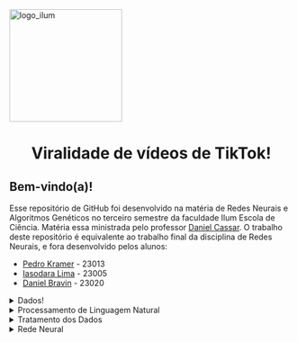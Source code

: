 <img src="https://upload.wikimedia.org/wikipedia/commons/thumb/9/9e/Ilumlogo.pdf/page1-1200px-Ilumlogo.pdf.jpg" alt="logo_ilum" width="200"/>
<h1 align="center"> Viralidade de vídeos de TikTok! </h1>

## Bem-vindo(a)!

Esse repositório de GitHub foi desenvolvido na matéria de Redes Neurais e Algoritmos Genéticos no terceiro semestre da faculdade Ilum Escola de Ciência. Matéria essa ministrada pelo professor [Daniel Cassar](https://github.com/drcassar). O trabalho deste repositório é equivalente ao trabalho final da disciplina de Redes Neurais, e fora desenvolvido pelos alunos:
+ [Pedro Kramer](https://github.com/pedrokramer) - 23013
+ [Iasodara Lima](https://github.com/Iasodara) - 23005
+ [Daniel Bravin](https://github.com/MrBravin) - 23020

<details>
    
<summary>Dados!</summary>
    
[tiktok_dataset.csv](https://github.com/pedrokramer/NN_TikTok_Virality/blob/main/tiktok_dataset.csv) são os dados que utilizamos, disponibilizados no [Kaggle](https://www.kaggle.com/datasets/yakhyojon/tiktok) , de engajamento em vídeos do tiktok. Esse dataset contém 19383 exemplos(vídeos) e contém os seguintes atributos: 
  
+ claim_status: Se o vídeo é um vídeo de afirmação ou opinião, é uma string que pode conter "claim" ou "opinion" como inputs.
+ video_id: É o número de identificação do vídeo.
+ video_duration_sec: É a duração do vídeo em segundos.
+ video_transcription_text: É a transcrição (Linguagem Natural) do que é falado nesse vídeo.
+ verified_status: É o status de verificação do perfil que postou o vídeo em questão. Uma string que pode conter "verified" ou "not verified".
+ author_ban_status: É o status de banimento do perfil que postou o vídeo. Pode conter três possíveis strings: “active”, “under scrutiny”, ou “banned”.
+ video_like_count: É a contagem de likes que o vídeo recebeu, em inteiro.
+ video_share_count: É a contagem de compartilhamentos que um vídeo recebeu. Em inteiro.
+ video_download_count: É a contagem de download que um vídeo recebeu. Em inteiro.
+ video_comment_count: É a contagem de comentários que um vídeo recebeu. Em inteiro.
+ video_view_count: Quantidade de visualizações. Nosso target!


</p>
</details>

<details>
    
<summary>Processamento de Linguagem Natural</summary>

  Todo o processo de tratamento de NL (Natural Language) foi feita no arquivo [LSA_COSINES.py](https://github.com/pedrokramer/NN_TikTok_Virality/blob/main/LSA_COSINES.py) . Os processos feitos foram os seguintes:
  
  ### Tokenização e Bag-of-Words
  + A tokenização foi feita pela biblioteca 'spacy'. Os tokens passaram por lemmarization: um processo que transforma palavras de mesma origem semântica em uma só, como transformar kissing, kissed, kiss em kiss. Além disso não foram pegadas pontuações ('!', '.', ',' e etc), espaços e stop-words (verbo to be, pronomes, "of", "from").
  + O processo de tokenização e criação da bag-of-words (BOW) foi simultâneo, a tokenização de cada exemplo criava uma nova chave para o dicionário "cont" que tinha como valor um dicionário que tinha chaves para cada palavra e quantidade que elas aparecem na setença daquele vídeo
  + Esse processo resulta numa matriz (doc x token) chamada de bag-of-words.
  + Foi tirado a palavra "moon" porque estava degenerada (tinha correlação com todos os tópicos de LSA, que será visto mais pra frente)
  + Foi tirado palavras que aparecem menos de 5 vezes que que aparecem mais de 1/1.1 ou aproximadamente 90% dos exemplos
    
  ### TF-iDF
  <img src="https://miro.medium.com/v2/resize:fit:1400/1*V9ac4hLVyms79jl65Ym_Bw.jpeg" alt="tfidf" width="500"/>
  
  + O TF-iDF (term frequency-inverse document frequency) é uma medida estatística de o quão a palavra é relevante para um documento x num conjunto de documentos. Seu cálculo é de valor a valor da matriz BOW, e seu cálculo da pela imagem acima [Fonte](https://ted-mei.medium.com/demystify-tf-idf-in-indexing-and-ranking-5c3ae88c3fa0).
  + Foi feito pela biblioteca Scikit Learn [TfidfTransformer](https://scikit-learn.org/stable/modules/generated/sklearn.feature_extraction.text.TfidfTransformer.html).
  + Foi devolvido uma matriz BOW pós tratamento de TF-iDF (doc x token)
    
  ### Latent Semantic Analysis
  + Latent Semantic Analysis (LSA) ou Análise latente de semântica é um processo de criação de tópicos que tenta separar palavras em tópicos por meio de decomposição SVD da matriz transposta da BOW pós TF-iDF
  + A decomposição SVD usada foi o [Truncated SVD](https://scikit-learn.org/stable/modules/generated/sklearn.decomposition.TruncatedSVD.html) do Scikit Learn, com o máximo de 100 composições
  + A matriz importante do SVD é a matriz U, que ao receber uma matriz BOW transposta (token X doc) devolve uma matriz token x 'token'. Entretanto, pela maneira que é organizado a matriz U do SVD funciona, as colunas perdem o significado de token ganhado dando valores de correlação dos tokens (linhas) com esse tópico indefinido. A matriz que representa a U (token x tópico) está salva como [U_SVD_tktk_.1.csv](https://github.com/pedrokramer/NN_TikTok_Virality/blob/main/U_SVD_tktk_.1.csv).
  + Pegando apenas as 10 palavras com maiores valores de cada tópico, foi feita uma matriz palavra(10) por tópico(100) chamada [Word_Vects_tktk_1.1.csv](https://github.com/pedrokramer/NN_TikTok_Virality/blob/main/Word_Vects_tktk_1.1.csv). Essa matriz é importante para ter uma ideia sobre o que cada tópico trata. Ela não é utilizada para outros fins além de análise visual.
  + Obs: Pela maneira que o SVD decompõe, os tópicos ficam em ordem de maior variância e menos degeneração de palavras, ou seja, a medida que os tópicos (colunas) vão passando, maior será a repetição de palavras entre os tópicos levando a tópicos sem variância entre si
  + Obs 2: Esses tópicos podem ser vistos como vetores num hiperplano onde cada token se torna uma base desse espaço

 ### Semelhança de Cossenos
Para fins de treino da Rede Neural, usar o valor de TF-iDF como um atributo de treinamento seria muito custoso, já que após a tokenização havia 568 tokens, e cada um deveria ser um dado de entrada. Então a maneira de solucionar isso foi tirando a semelhança de cosseno de cada descrição de vídeo, ou seja, cada linha da BOW com os 10 primeiros tópicos. (Essa escolha de tópicos foi arbritária, sob orientação do Prof. Amauri Jardim de Paula. Isso porque os tópicos, geralmente, após o 10º se tornam muito degenerados entre si). Os passos tomados então foram:
+ Pegar cada linha da matriz TF-iDF e calcular a semelhança de cosseno dos 10 primeiros tópicos da matriz transposta da matriz U (É necessário que seja a matriz U seja transposta para que ela fique em tópicos x token, para que as arrays que formam essa matriz tenham as mesmas dimensões as arrays da matriz TF-iDF [doc x token], assim a comparar linha por linha elas teram as mesmas dimensões)
+ Com todas as semelhanças de cosseno feitas entre as arrays de TF-iDF e 10ºs Tópicos, elas são normalizadas por max-mean e adicionadas no dataset com os outros atributos e targets chamado [tiktok_nlp_data.csv](https://github.com/pedrokramer/NN_TikTok_Virality/blob/main/tiktok_nlp_data.csv)


</p>
</details>

<details>
<summary>Tratamento dos Dados</summary>

Os seguintes tratamentos feitos no notebook [data_tiktok_treat.ipynb](https://github.com/pedrokramer/NN_TikTok_Virality/blob/main/data_tiktok_treat.ipynb) foram:

+ Os dados de 'claim_status' e 'verified_status' foram transformados em binário, 'claim' -> 1 e 'opinion' -> 0; 'verified' -> 1 e 'not verified' -> 0.
+ 'author_ban_status' passou por um processo de [OneHotEnconder](https://scikit-learn.org/stable/modules/generated/sklearn.preprocessing.OneHotEncoder.html) do Scikit Learn.
+ 'video_duration_sec','video_view_count', 'video_like_count', 'video_share_count', 'video_download_count' e 'video_comment_count' tiveram seus valores normalizados pelo [MaxAbsScaler](https://scikit-learn.org/stable/modules/generated/sklearn.preprocessing.MaxAbsScaler.html) do Scikit Learn
+ Todas alterações foram salvas em um arquivo csv chamado [tiktok_treated_data.csv](https://github.com/pedrokramer/NN_TikTok_Virality/blob/main/tiktok_treated_data.csv).

</p>
</details>

<details>
<summary>Rede Neural</summary>

A rede neural teve sua arquitetura e treinamentos feitos no notebook [Trabalho_REDES.ipynb](https://github.com/pedrokramer/NN_TikTok_Virality/blob/main/Trabalho_REDES.ipynb).

### Arquitetura da Rede
+ A rede é uma MLP (Multilayer Perceptron) e teve suas combinações de arquiteturas possíveis definidas na classe de python 'view_predictor_MLP'. Foi utilizado pytorch para esse processo
+ Tem função de perda de MSE
+ Foram definidas duas possíveis funções de ativação: ReLU ou Sigmoid (hiperparâmetro).
+ Tem o otimizador por descida do gradiente com taxa de aprendizado indefinida (hiperparâmetro).
+ Tem DropOut com taxa de dropout indefinida (hiperparâmetro).
+ Outros hiperparâmetros são a quantidade de camadas e de neurônios por camada.

  ### Treinamento Otimizado da Rede e busca de melhores hiperparâmetros
  + A backpropragation é feito com 1000 épocas. Foi usado a biblioteca Pytorch.
  + Para encontrar os melhores hiperparâmetros foi usado o Optuna. Foi feito um estudo de Optuna que fez 500 tentativas com MSE como métrica para minimizar, essa escolha por busca em grade
 + Melhor arquitetura encontrada explicitada no notebook [Trabalho_REDES.ipynb](https://github.com/pedrokramer/NN_TikTok_Virality/blob/main/Trabalho_REDES.ipynb).
</p>
</details>

